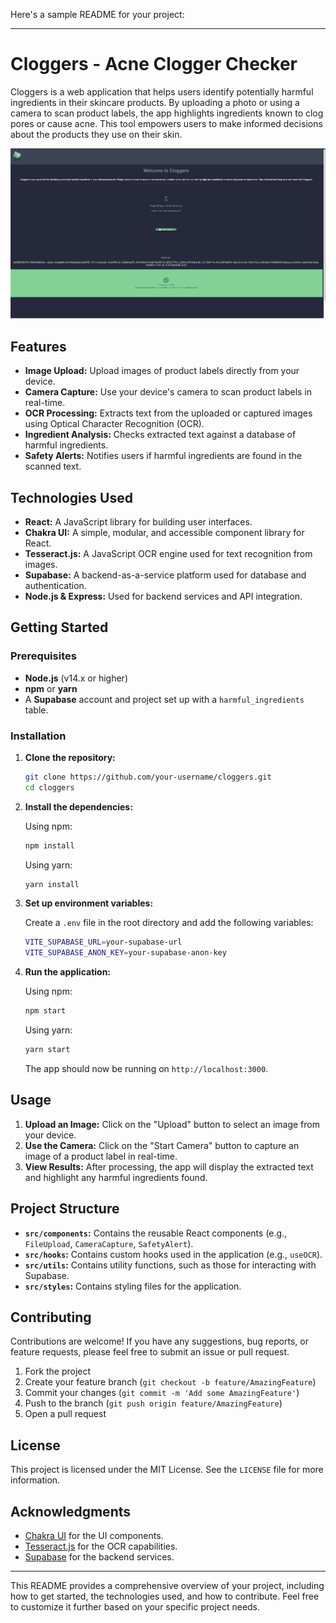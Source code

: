 Here's a sample README for your project:

---

# Cloggers - Acne Clogger Checker

Cloggers is a web application that helps users identify potentially harmful ingredients in their skincare products. By uploading a photo or using a camera to scan product labels, the app highlights ingredients known to clog pores or cause acne. This tool empowers users to make informed decisions about the products they use on their skin.

![website Image](public/website.png)
## Features

- **Image Upload:** Upload images of product labels directly from your device.
- **Camera Capture:** Use your device's camera to scan product labels in real-time.
- **OCR Processing:** Extracts text from the uploaded or captured images using Optical Character Recognition (OCR).
- **Ingredient Analysis:** Checks extracted text against a database of harmful ingredients.
- **Safety Alerts:** Notifies users if harmful ingredients are found in the scanned text.

## Technologies Used

- **React:** A JavaScript library for building user interfaces.
- **Chakra UI:** A simple, modular, and accessible component library for React.
- **Tesseract.js:** A JavaScript OCR engine used for text recognition from images.
- **Supabase:** A backend-as-a-service platform used for database and authentication.
- **Node.js & Express:** Used for backend services and API integration.

## Getting Started

### Prerequisites

- **Node.js** (v14.x or higher)
- **npm** or **yarn**
- A **Supabase** account and project set up with a `harmful_ingredients` table.

### Installation

1. **Clone the repository:**

   ```bash
   git clone https://github.com/your-username/cloggers.git
   cd cloggers
   ```

2. **Install the dependencies:**

   Using npm:
   ```bash
   npm install
   ```

   Using yarn:
   ```bash
   yarn install
   ```

3. **Set up environment variables:**

   Create a `.env` file in the root directory and add the following variables:

   ```bash
   VITE_SUPABASE_URL=your-supabase-url
   VITE_SUPABASE_ANON_KEY=your-supabase-anon-key
   ```

4. **Run the application:**

   Using npm:
   ```bash
   npm start
   ```

   Using yarn:
   ```bash
   yarn start
   ```

   The app should now be running on `http://localhost:3000`.

## Usage

1. **Upload an Image:** Click on the "Upload" button to select an image from your device.
2. **Use the Camera:** Click on the "Start Camera" button to capture an image of a product label in real-time.
3. **View Results:** After processing, the app will display the extracted text and highlight any harmful ingredients found.

## Project Structure

- **`src/components`:** Contains the reusable React components (e.g., `FileUpload`, `CameraCapture`, `SafetyAlert`).
- **`src/hooks`:** Contains custom hooks used in the application (e.g., `useOCR`).
- **`src/utils`:** Contains utility functions, such as those for interacting with Supabase.
- **`src/styles`:** Contains styling files for the application.

## Contributing

Contributions are welcome! If you have any suggestions, bug reports, or feature requests, please feel free to submit an issue or pull request.

1. Fork the project
2. Create your feature branch (`git checkout -b feature/AmazingFeature`)
3. Commit your changes (`git commit -m 'Add some AmazingFeature'`)
4. Push to the branch (`git push origin feature/AmazingFeature`)
5. Open a pull request

## License

This project is licensed under the MIT License. See the `LICENSE` file for more information.

## Acknowledgments

- [Chakra UI](https://chakra-ui.com/) for the UI components.
- [Tesseract.js](https://tesseract.projectnaptha.com/) for the OCR capabilities.
- [Supabase](https://supabase.io/) for the backend services.

---

This README provides a comprehensive overview of your project, including how to get started, the technologies used, and how to contribute. Feel free to customize it further based on your specific project needs.